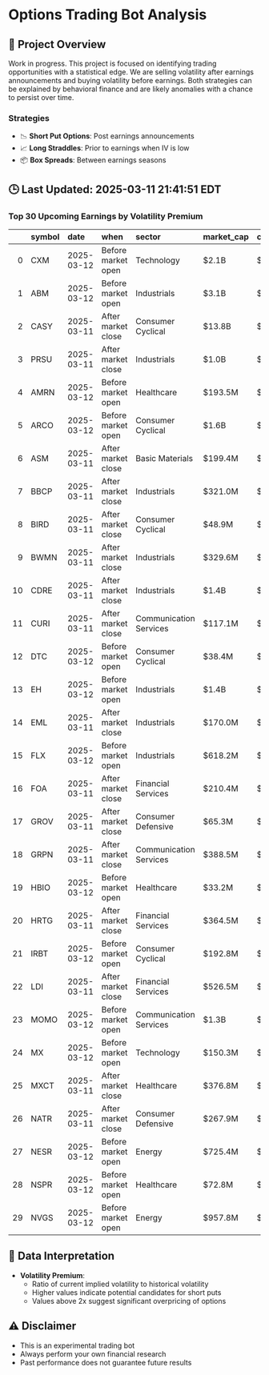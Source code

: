 # Options Trading Bot Analysis

## 🚀 Project Overview
Work in progress. This project is focused on identifying trading opportunities with a statistical edge.
We are selling volatility after earnings announcements and buying volatility before earnings.
Both strategies can be explained by behavioral finance and are likely anomalies with a chance to persist over time.

### Strategies
- 📉 **Short Put Options**: Post earnings announcements
- 📈 **Long Straddles**: Prior to earnings when IV is low
- 📦 **Box Spreads**: Between earnings seasons

## 🕒 Last Updated: 2025-03-11 21:41:51 EDT

### Top 30 Upcoming Earnings by Volatility Premium

|    | symbol   | date       | when               | sector                 | market_cap   | close   | hv_current   | iv_current   | vol_premium   |
|---:|:---------|:-----------|:-------------------|:-----------------------|:-------------|:--------|:-------------|:-------------|:--------------|
|  0 | CXM      | 2025-03-12 | Before market open | Technology             | $2.1B        | $8.19   | 30.52%       | 67.69%       | 2.22x         |
|  1 | ABM      | 2025-03-12 | Before market open | Industrials            | $3.1B        | $51.25  | 27.58%       | 49.14%       | 1.78x         |
|  2 | CASY     | 2025-03-11 | After market close | Consumer Cyclical      | $13.8B       | $381.68 | 28.04%       | 44.46%       | 1.59x         |
|  3 | PRSU     | 2025-03-11 | After market close | Industrials            | $1.0B        | $37.85  | 32.88%       | 47.35%       | 1.44x         |
|  4 | AMRN     | 2025-03-12 | Before market open | Healthcare             | $193.5M      | $0.47   | nan%         | nan%         | nanx          |
|  5 | ARCO     | 2025-03-12 | Before market open | Consumer Cyclical      | $1.6B        | $7.91   | nan%         | nan%         | nanx          |
|  6 | ASM      | 2025-03-11 | After market close | Basic Materials        | $199.4M      | $1.30   | nan%         | nan%         | nanx          |
|  7 | BBCP     | 2025-03-11 | After market close | Industrials            | $321.0M      | $5.96   | nan%         | nan%         | nanx          |
|  8 | BIRD     | 2025-03-11 | After market close | Consumer Cyclical      | $48.9M       | $6.41   | nan%         | nan%         | nanx          |
|  9 | BWMN     | 2025-03-11 | After market close | Industrials            | $329.6M      | $18.39  | nan%         | nan%         | nanx          |
| 10 | CDRE     | 2025-03-11 | After market close | Industrials            | $1.4B        | $33.85  | nan%         | nan%         | nanx          |
| 11 | CURI     | 2025-03-11 | After market close | Communication Services | $117.1M      | $2.11   | nan%         | nan%         | nanx          |
| 12 | DTC      | 2025-03-12 | Before market open | Consumer Cyclical      | $38.4M       | $0.65   | nan%         | nan%         | nanx          |
| 13 | EH       | 2025-03-12 | Before market open | Industrials            | $1.4B        | $21.36  | nan%         | nan%         | nanx          |
| 14 | EML      | 2025-03-11 | After market close | Industrials            | $170.0M      | $27.68  | nan%         | nan%         | nanx          |
| 15 | FLX      | 2025-03-12 | Before market open | Industrials            | $618.2M      | $8.93   | nan%         | nan%         | nanx          |
| 16 | FOA      | 2025-03-11 | After market close | Financial Services     | $210.4M      | $20.74  | nan%         | nan%         | nanx          |
| 17 | GROV     | 2025-03-11 | After market close | Consumer Defensive     | $65.3M       | $1.62   | nan%         | nan%         | nanx          |
| 18 | GRPN     | 2025-03-11 | After market close | Communication Services | $388.5M      | $9.83   | nan%         | nan%         | nanx          |
| 19 | HBIO     | 2025-03-12 | Before market open | Healthcare             | $33.2M       | $0.77   | nan%         | nan%         | nanx          |
| 20 | HRTG     | 2025-03-11 | After market close | Financial Services     | $364.5M      | $11.30  | nan%         | nan%         | nanx          |
| 21 | IRBT     | 2025-03-12 | Before market open | Consumer Cyclical      | $192.8M      | $6.48   | nan%         | nan%         | nanx          |
| 22 | LDI      | 2025-03-11 | After market close | Financial Services     | $526.5M      | $1.70   | nan%         | nan%         | nanx          |
| 23 | MOMO     | 2025-03-12 | Before market open | Communication Services | $1.3B        | $7.31   | nan%         | nan%         | nanx          |
| 24 | MX       | 2025-03-12 | Before market open | Technology             | $150.3M      | $4.00   | nan%         | nan%         | nanx          |
| 25 | MXCT     | 2025-03-11 | After market close | Healthcare             | $376.8M      | $3.42   | nan%         | nan%         | nanx          |
| 26 | NATR     | 2025-03-11 | After market close | Consumer Defensive     | $267.9M      | $14.74  | nan%         | nan%         | nanx          |
| 27 | NESR     | 2025-03-12 | Before market open | Energy                 | $725.4M      | $7.52   | nan%         | nan%         | nanx          |
| 28 | NSPR     | 2025-03-12 | Before market open | Healthcare             | $72.8M       | $2.82   | nan%         | nan%         | nanx          |
| 29 | NVGS     | 2025-03-12 | Before market open | Energy                 | $957.8M      | $13.78  | nan%         | nan%         | nanx          |

## 📝 Data Interpretation

- **Volatility Premium**: 
  - Ratio of current implied volatility to historical volatility
  - Higher values indicate potential candidates for short puts
  - Values above 2x suggest significant overpricing of options

## ⚠️ Disclaimer
- This is an experimental trading bot
- Always perform your own financial research
- Past performance does not guarantee future results
